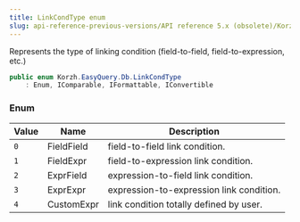 ```yaml
---
title: LinkCondType enum
slug: api-reference-previous-versions/API reference 5.x (obsolete)/Korzh.EasyQuery.Db namespace/linkcondtype-enum
---
```



Represents the type of linking condition (field-to-field, field-to-expression, etc.)
```csharp
public enum Korzh.EasyQuery.Db.LinkCondType
    : Enum, IComparable, IFormattable, IConvertible

```

### Enum

| Value | Name | Description | 
| --- | --- | --- | 
| `0` | FieldField | field-to-field link condition. | 
| `1` | FieldExpr | field-to-expression link condition. | 
| `2` | ExprField | expression-to-field link condition. | 
| `3` | ExprExpr | expression-to-expression link condition. | 
| `4` | CustomExpr | link condition totally defined by user. |